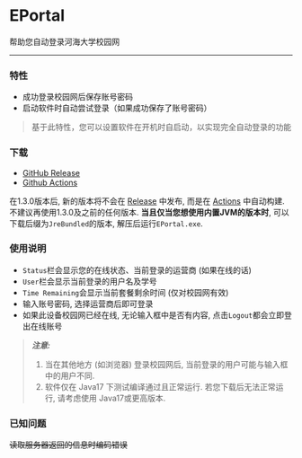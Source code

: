 # EPortal
帮助您自动登录河海大学校园网
***
### 特性
- 成功登录校园网后保存账号密码
- 启动软件时自动尝试登录（如果成功保存了账号密码）
>基于此特性，您可以设置软件在开机时自启动，以实现完全自动登录的功能

### 下载

- [GitHub Release](https://github.com/RedDragon0293/EPortal/releases)
- [Github Actions](https://github.com/RedDragon0293/EPortal/actions)

在1.3.0版本后, 新的版本将不会在 [Release]() 中发布, 而是在 [Actions]() 中自动构建.  
不建议再使用1.3.0及之前的任何版本. **当且仅当您想使用内置JVM的版本时**, 可以下载后缀为`JreBundled`的版本,
解压后运行`EPortal.exe`.
### 使用说明

- `Status`栏会显示您的在线状态、当前登录的运营商 (如果在线的话)
- `User`栏会显示当前登录的用户名及学号
- `Time Remaining`会显示当前套餐剩余时间 (仅对校园网有效)
- 输入账号密码, 选择运营商后即可登录
- 如果此设备校园网已经在线, 无论输入框中是否有内容, 点击`Logout`都会立即登出在线账号

> ***注意:***
> 1. 当在其他地方 (如浏览器) 登录校园网后, 当前登录的用户可能与输入框中的用户不同.
> 2. 软件仅在 Java17 下测试编译通过且正常运行. 若您下载后无法正常运行, 请考虑使用 Java17或更高版本.
### 已知问题
~~读取服务器返回的信息时编码错误~~